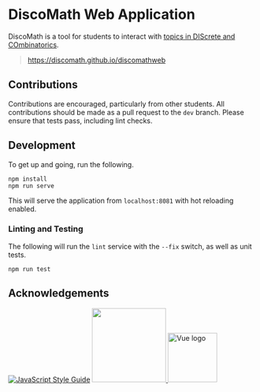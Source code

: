 # DiscoMath Web Application

DiscoMath is a tool for students to interact with [topics in DIScrete and COmbinatorics](https://en.wikipedia.org/wiki/Discrete_mathematics#Topics_in_discrete_mathematics).

> https://discomath.github.io/discomathweb

## Contributions

Contributions are encouraged, particularly from other students.
All contributions should be made as a pull request to the `dev` branch.
Please ensure that tests pass, including lint checks.

## Development

To get up and going, run the following.
```
npm install
npm run serve
```
This will serve the application from `localhost:8081` with hot reloading enabled.

### Linting and Testing

The following will run the `lint` service with the `--fix` switch, as well as unit tests.
```
npm run test
```
## Acknowledgements
[![JavaScript Style Guide](https://cdn.rawgit.com/standard/standard/master/badge.svg)](https://github.com/standard/standard)
<a href="http://materializecss.com/">
  <img src="http://materializecss.com/res/materialize.svg" width="150">
</a>
<a href="https://vuejs.org" target="_blank" rel="noopener noreferrer">
  <img width="100" src="https://vuejs.org/images/logo.png" alt="Vue logo">
</a>
